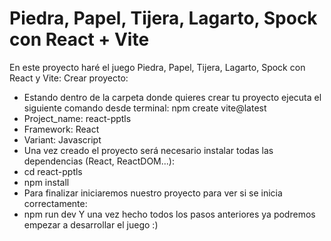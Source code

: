 # Piedra, Papel, Tijera, Lagarto, Spock con React + Vite
En este proyecto haré el juego Piedra, Papel, Tijera, Lagarto, Spock con React y Vite:
Crear proyecto: 
- Estando dentro de la carpeta donde quieres crear tu proyecto ejecuta el siguiente comando desde terminal: npm create vite@latest
 - Project_name: react-pptls
 - Framework: React
 - Variant: Javascript
- Una vez creado el proyecto será necesario instalar todas las dependencias (React, ReactDOM...):
 - cd react-pptls
 - npm install
- Para finalizar iniciaremos nuestro proyecto para ver si se inicia correctamente:
 - npm run dev
Y una vez hecho todos los pasos anteriores ya podremos empezar a desarrollar el juego :)